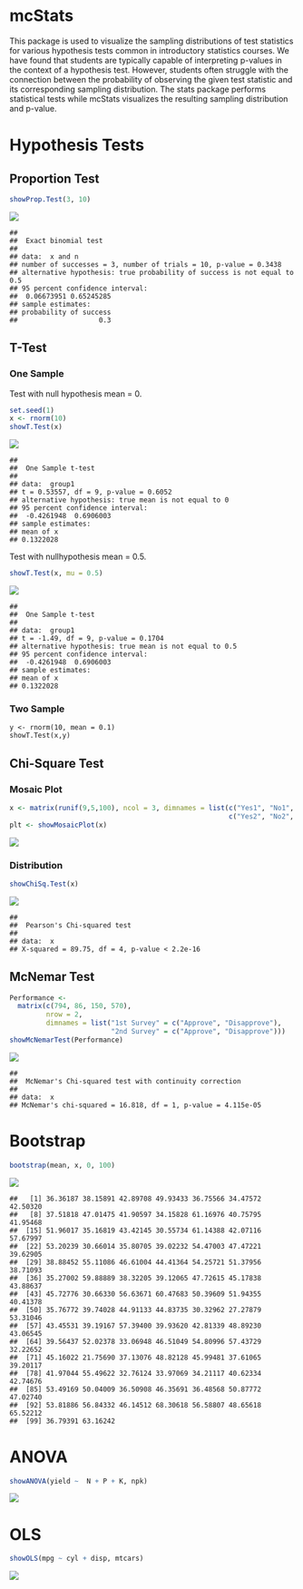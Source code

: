 mcStats
================

This package is used to visualize the sampling distributions of test statistics for various hypothesis tests common in introductory statistics courses. We have found that students are typically capable of interpreting p-values in the context of a hypothesis test. However, students often struggle with the connection between the probability of observing the given test statistic and its corresponding sampling distribution. The stats package performs statistical tests while mcStats visualizes the resulting sampling distribution and p-value.

Hypothesis Tests
================

Proportion Test
---------------

``` r
showProp.Test(3, 10)
```

![](mcStats_files/figure-markdown_github/unnamed-chunk-2-1.png)

    ## 
    ##  Exact binomial test
    ## 
    ## data:  x and n
    ## number of successes = 3, number of trials = 10, p-value = 0.3438
    ## alternative hypothesis: true probability of success is not equal to 0.5
    ## 95 percent confidence interval:
    ##  0.06673951 0.65245285
    ## sample estimates:
    ## probability of success 
    ##                    0.3

T-Test
------

### One Sample

Test with null hypothesis mean = 0.

``` r
set.seed(1)
x <- rnorm(10)
showT.Test(x)
```

![](mcStats_files/figure-markdown_github/unnamed-chunk-3-1.png)

    ## 
    ##  One Sample t-test
    ## 
    ## data:  group1
    ## t = 0.53557, df = 9, p-value = 0.6052
    ## alternative hypothesis: true mean is not equal to 0
    ## 95 percent confidence interval:
    ##  -0.4261948  0.6906003
    ## sample estimates:
    ## mean of x 
    ## 0.1322028

Test with nullhypothesis mean = 0.5.

``` r
showT.Test(x, mu = 0.5)
```

![](mcStats_files/figure-markdown_github/unnamed-chunk-4-1.png)

    ## 
    ##  One Sample t-test
    ## 
    ## data:  group1
    ## t = -1.49, df = 9, p-value = 0.1704
    ## alternative hypothesis: true mean is not equal to 0.5
    ## 95 percent confidence interval:
    ##  -0.4261948  0.6906003
    ## sample estimates:
    ## mean of x 
    ## 0.1322028

### Two Sample

    y <- rnorm(10, mean = 0.1)
    showT.Test(x,y)

Chi-Square Test
---------------

### Mosaic Plot

``` r
x <- matrix(runif(9,5,100), ncol = 3, dimnames = list(c("Yes1", "No1", "Maybe 1"),
                                                      c("Yes2", "No2", "Maybe 2")))
plt <- showMosaicPlot(x)
```

![](mcStats_files/figure-markdown_github/unnamed-chunk-5-1.png)

### Distribution

``` r
showChiSq.Test(x)
```

![](mcStats_files/figure-markdown_github/unnamed-chunk-6-1.png)

    ## 
    ##  Pearson's Chi-squared test
    ## 
    ## data:  x
    ## X-squared = 89.75, df = 4, p-value < 2.2e-16

McNemar Test
------------

``` r
Performance <-
  matrix(c(794, 86, 150, 570),
         nrow = 2,
         dimnames = list("1st Survey" = c("Approve", "Disapprove"),
                         "2nd Survey" = c("Approve", "Disapprove")))
showMcNemarTest(Performance)
```

![](mcStats_files/figure-markdown_github/unnamed-chunk-7-1.png)

    ## 
    ##  McNemar's Chi-squared test with continuity correction
    ## 
    ## data:  x
    ## McNemar's chi-squared = 16.818, df = 1, p-value = 4.115e-05

Bootstrap
=========

``` r
bootstrap(mean, x, 0, 100)
```

![](mcStats_files/figure-markdown_github/unnamed-chunk-8-1.png)

    ##   [1] 36.36187 38.15891 42.89708 49.93433 36.75566 34.47572 42.50320
    ##   [8] 37.51818 47.01475 41.90597 34.15828 61.16976 40.75795 41.95468
    ##  [15] 51.96017 35.16819 43.42145 30.55734 61.14388 42.07116 57.67997
    ##  [22] 53.20239 30.66014 35.80705 39.02232 54.47003 47.47221 39.62905
    ##  [29] 38.88452 55.11086 46.61004 44.41364 54.25721 51.37956 38.71093
    ##  [36] 35.27002 59.88889 38.32205 39.12065 47.72615 45.17838 43.88637
    ##  [43] 45.72776 30.66330 56.63671 60.47683 50.39609 51.94355 40.41378
    ##  [50] 35.76772 39.74028 44.91133 44.83735 30.32962 27.27879 53.31046
    ##  [57] 43.45531 39.19167 57.39400 39.93620 42.81339 48.89230 43.06545
    ##  [64] 39.56437 52.02378 33.06948 46.51049 54.80996 57.43729 32.22652
    ##  [71] 45.16022 21.75690 37.13076 48.82128 45.99481 37.61065 39.20117
    ##  [78] 41.97044 55.49622 32.76124 33.97069 34.21117 40.62334 42.74676
    ##  [85] 53.49169 50.04009 36.50908 46.35691 36.48568 50.87772 47.02740
    ##  [92] 53.81886 56.84332 46.14512 68.30618 56.58807 48.65618 65.52212
    ##  [99] 36.79391 63.16242

ANOVA
=====

``` r
showANOVA(yield ~  N + P + K, npk)
```

![](mcStats_files/figure-markdown_github/unnamed-chunk-9-1.png)

OLS
===

``` r
showOLS(mpg ~ cyl + disp, mtcars)
```

![](mcStats_files/figure-markdown_github/unnamed-chunk-10-1.png)

